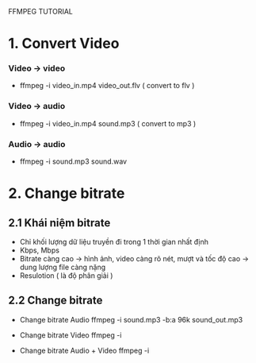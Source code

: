 FFMPEG TUTORIAL

# 1. Convert Video
### Video -> video
- ffmpeg -i video_in.mp4 video_out.flv ( convert to flv )

### Video -> audio
- ffmpeg -i video_in.mp4 sound.mp3 ( convert to mp3 )

### Audio -> audio
- ffmpeg -i sound.mp3 sound.wav

# 2. Change bitrate
## 2.1 Khái niệm bitrate
- Chỉ khối lượng dữ liệu truyền đi trong 1 thời gian nhất định
- Kbps, Mbps
- Bitrate càng cao -> hình ảnh, video càng rõ nét, mượt và tốc độ cao
                   -> dung lượng file càng nặng
- Resulotion ( là độ phân giải )

## 2.2 Change bitrate
- Change bitrate Audio
    ffmpeg -i sound.mp3 -b:a 96k sound_out.mp3

- Change bitrate Video
    ffmpeg -i

- Change bitrate Audio + Video
    ffmpeg -i









